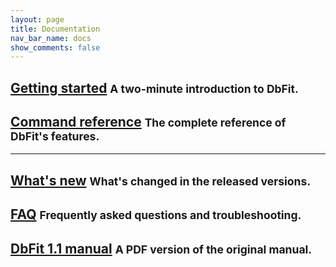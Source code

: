 ```yaml
---
layout: page
title: Documentation
nav_bar_name: docs
show_comments: false
---
```

## [Getting started](/dbfit/docs/getting-started.html) <small>A two-minute introduction to DbFit.</small>

## [Command reference](/dbfit/docs/reference.html) <small>The complete reference of DbFit's features.</small>

<hr/>

## [What's new](/dbfit/docs/whats-new.html) <small>What's changed in the released versions.</small>

## [FAQ](/dbfit/docs/faq.html) <small>Frequently asked questions and troubleshooting.</small>


<h2><a href="https://s3.amazonaws.com/dbfit/dbfit-20080822.pdf" onclick="recordOutboundLink(this, 'Documentation', 'Manual', 'Docs');return false;">DbFit 1.1 manual</a> <small>A PDF version of the original manual.</small></h2>

